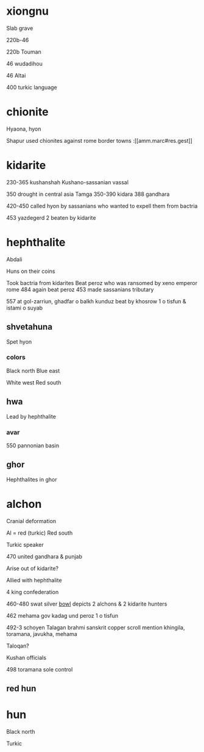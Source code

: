 
# xiongnu
Slab grave

220b-46

220b Touman

46 wudadihou

46 Altai

400 turkic language
# chionite
Hyaona, hyon

Shapur used chionites against rome border towns
:[[amm.marc#res.gest]]

# kidarite

230-365 kushanshah Kushano-sassanian vassal

350 drought in central asia
Tamga
350-390 kidara 
388 gandhara

420-450 called hyon by sassanians who wanted to expell them from bactria

453 yazdegerd 2 beaten by kidarite
# hephthalite
Abdali

Huns on their coins

Took bactria from kidarites
Beat peroz who was ransomed by xeno emperor rome
484 again beat peroz
453 made sassanians tributary

557 at gol-zarriun, ghadfar o balkh kunduz beat by khosrow 1 o tisfun & istami o suyab
## shvetahuna
Spet hyon
### colors
Black north
Blue east

White west
Red south
## hwa
Lead by hephthalite
### avar
550 pannonian basin
## ghor
Hephthalites in ghor
# alchon
Cranial deformation 

Al = red (turkic)
Red south

Turkic speaker

470 united gandhara & punjab

Arise out of kidarite?

Allied with hephthalite

4 king confederation

460-480 swat silver [bowl](https://en.m.wikipedia.org/wiki/Hephthalite_silver_bowl) depicts 2 alchons & 2 kidarite hunters

462 mehama gov kadag und peroz 1 o tisfun

492-3 schoyen Talagan brahmi sanskrit copper scroll mention khingila, toramana, javukha, mehama

Taloqan?

Kushan officials

498 toramana sole control
## red hun
# hun
Black north

Turkic